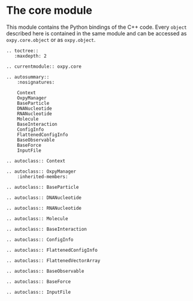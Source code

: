 # The core module

This module contains the Python bindings of the C++ code. Every `object` described here is contained in the same module and can be accessed as `oxpy.core.object` or as `oxpy.object`.

```eval_rst
.. toctree::
   :maxdepth: 2

.. currentmodule:: oxpy.core

.. autosummary::
    :nosignatures:

    Context
    OxpyManager
    BaseParticle
    DNANucleotide
    RNANucleotide
    Molecule
    BaseInteraction
    ConfigInfo
    FlattenedConfigInfo
    BaseObservable
    BaseForce
    InputFile
    
.. autoclass:: Context
    
.. autoclass:: OxpyManager
    :inherited-members:
    
.. autoclass:: BaseParticle

.. autoclass:: DNANucleotide

.. autoclass:: RNANucleotide

.. autoclass:: Molecule

.. autoclass:: BaseInteraction

.. autoclass:: ConfigInfo

.. autoclass:: FlattenedConfigInfo

.. autoclass:: FlattenedVectorArray

.. autoclass:: BaseObservable

.. autoclass:: BaseForce

.. autoclass:: InputFile

```
